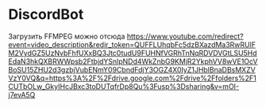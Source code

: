 # DiscordBot
Загрузить FFMPEG можно отсюда https://www.youtube.com/redirect?event=video_description&redir_token=QUFFLUhqbFc5dzBXazdMa3RwRUlFM2VydGZ5UzNvbFhfUXxBQ3Jtc0tudU9FUHNfVGRhTnNqRDVDVGtLSU5HdEdaN3hkQXBRWWpsb2FtbjdYSnlpNDd4WkZnbG9KMjR2YkphVV8wVE1OcVBoSU15ZHU2d3gzbjVubENmY09CbndFdjY3OGZ4X0IyZ1JHblBnaDBsMXZVVzY0VQ&q=https%3A%2F%2Fdrive.google.com%2Fdrive%2Ffolders%2F1CUTbOLw_GkyIHcJBxc3toDUTqfrDp8Qu%3Fusp%3Dsharing&v=mOI-j7evA5Q
